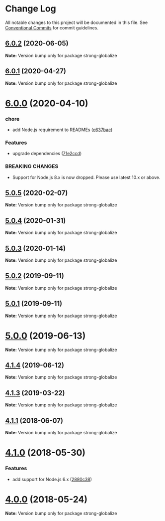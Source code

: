 # Change Log

All notable changes to this project will be documented in this file.
See [Conventional Commits](https://conventionalcommits.org) for commit guidelines.

## [6.0.2](https://github.com/strongloop/strong-globalize/compare/strong-globalize@6.0.1...strong-globalize@6.0.2) (2020-06-05)

**Note:** Version bump only for package strong-globalize





## [6.0.1](https://github.com/strongloop/strong-globalize/compare/strong-globalize@6.0.0...strong-globalize@6.0.1) (2020-04-27)

**Note:** Version bump only for package strong-globalize





# [6.0.0](https://github.com/strongloop/strong-globalize/compare/strong-globalize@5.0.5...strong-globalize@6.0.0) (2020-04-10)


### chore

* add Node.js requirement to READMEs ([c637bac](https://github.com/strongloop/strong-globalize/commit/c637bac86c3a6b8b4d3dd578424f447f4b26f9c8))


### Features

* upgrade dependencies ([71e2ccd](https://github.com/strongloop/strong-globalize/commit/71e2ccd09962a2fb83641d380fecc2458dd527b8))


### BREAKING CHANGES

* Support for Node.js 8.x is now dropped. Please use latest
10.x or above.





## [5.0.5](https://github.com/strongloop/strong-globalize/compare/strong-globalize@5.0.4...strong-globalize@5.0.5) (2020-02-07)

**Note:** Version bump only for package strong-globalize





## [5.0.4](https://github.com/strongloop/strong-globalize/compare/strong-globalize@5.0.3...strong-globalize@5.0.4) (2020-01-31)

**Note:** Version bump only for package strong-globalize





## [5.0.3](https://github.com/strongloop/strong-globalize/compare/strong-globalize@5.1.0...strong-globalize@5.0.3) (2020-01-14)

**Note:** Version bump only for package strong-globalize





## [5.0.2](https://github.com/strongloop/strong-globalize/compare/strong-globalize@5.0.1...strong-globalize@5.0.2) (2019-09-11)

**Note:** Version bump only for package strong-globalize





## [5.0.1](https://github.com/strongloop/strong-globalize/compare/strong-globalize@5.0.0...strong-globalize@5.0.1) (2019-09-11)

**Note:** Version bump only for package strong-globalize





# [5.0.0](https://github.com/strongloop/strong-globalize/compare/strong-globalize@4.1.4...strong-globalize@5.0.0) (2019-06-13)

**Note:** Version bump only for package strong-globalize





## [4.1.4](https://github.com/strongloop/strong-globalize/compare/strong-globalize@4.1.3...strong-globalize@4.1.4) (2019-06-12)

**Note:** Version bump only for package strong-globalize





## [4.1.3](https://github.com/strongloop/strong-globalize/compare/strong-globalize@4.1.2...strong-globalize@4.1.3) (2019-03-22)

**Note:** Version bump only for package strong-globalize





<a name="4.1.1"></a>
## [4.1.1](https://github.com/strongloop/strong-globalize/compare/v4.1.0...v4.1.1) (2018-06-07)




**Note:** Version bump only for package strong-globalize

<a name="4.1.0"></a>
# [4.1.0](https://github.com/strongloop/strong-globalize/compare/v4.0.2...v4.1.0) (2018-05-30)


### Features

* add support for Node.js 6.x ([2880c38](https://github.com/strongloop/strong-globalize/commit/2880c38))




<a name="4.0.0"></a>
# [4.0.0](https://github.com/strongloop/strong-globalize/compare/v3.3.0...v4.0.0) (2018-05-24)




**Note:** Version bump only for package strong-globalize
